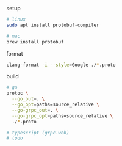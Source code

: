 setup

```bash
# linux
sudo apt install protobuf-compiler

# mac
brew install protobuf
```

format

```bash
clang-format -i --style=Google ./*.proto
```

build

```bash
# go
protoc \
  --go_out=. \
  --go_opt=paths=source_relative \
  --go-grpc_out=. \
  --go-grpc_opt=paths=source_relative \
  ./*.proto

# typescript (grpc-web)
# todo
```
